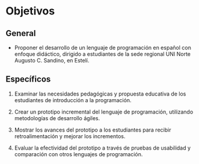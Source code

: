 # Objetivos

## General

- Proponer el desarrollo de un lenguaje de programación en español con enfoque didáctico, dirigido a estudiantes de la sede regional UNI Norte Augusto C. Sandino, en Estelí.

## Específicos

1) Examinar las necesidades pedagógicas y propuesta educativa de los estudiantes de introducción a la programación.

2) Crear un prototipo incremental del lenguaje de programación, utilizando metodologías de desarrollo ágiles.

3) Mostrar los avances del prototipo a los estudiantes para recibir retroalimentación y mejorar los incrementos.

4) Evaluar la efectividad del prototipo a través de pruebas de usabilidad y comparación con otros lenguajes de programación.
